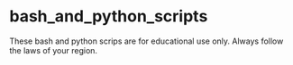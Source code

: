 # bash_and_python_scripts

These bash and python scrips are for educational use only. Always follow the laws of your region. 
